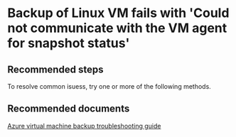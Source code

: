 <properties
	pageTitle="Backup of Linux VM fails with 'Could not communicate with the VM agent for snapshot status'"
	description="Linux VM Snapshot issues"
	service="microsoft.recoveryservices"
	resource="recoveryservicesvault"
	authors="trinadhk"
	displayOrder="1"
	selfHelpType="generic"
	supportTopicIds=""
	resourceTags=""
	productPesIds=""
	cloudEnvironments="public"
/>

# Backup of Linux VM fails with 'Could not communicate with the VM agent for snapshot status'

## **Recommended steps**
To resolve common isuess, try one or more of the following methods.


## **Recommended documents**
[Azure virtual machine backup troubleshooting guide](https://azure.microsoft.com/documentation/articles/backup-azure-vms-troubleshoot/)<br>

